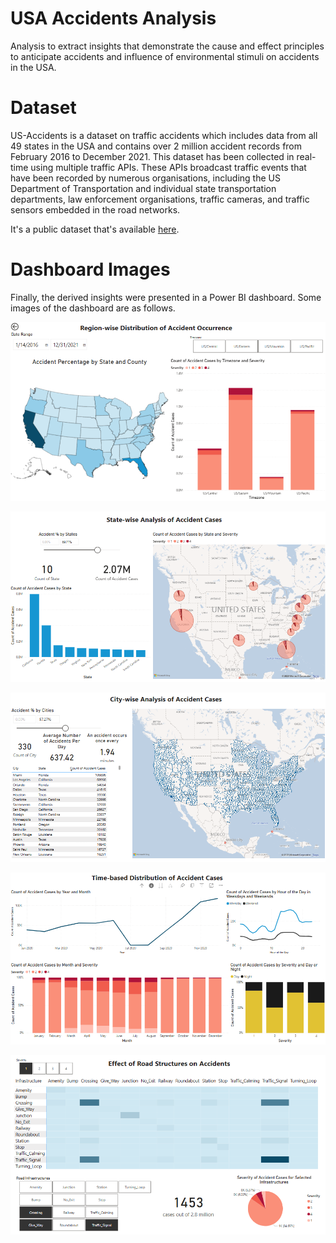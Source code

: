 # USA Accidents Analysis
Analysis to extract insights that demonstrate the cause and effect principles to anticipate accidents and influence of environmental stimuli on accidents in the USA.

# Dataset
US-Accidents is a dataset on traffic accidents which includes data from all 49 states in the USA and contains over 2 million accident records from February 2016 to December 2021. This dataset has been collected in real-time using multiple traffic APIs. These APIs broadcast traffic events that have been recorded by numerous organisations, including the US Department of Transportation and individual state transportation departments, law enforcement organisations, traffic cameras, and traffic sensors embedded in the road networks.

It's a public dataset that's available [here](https://smoosavi.org/datasets/us_accidents).

# Dashboard Images
Finally, the derived insights were presented in a Power BI dashboard. Some images of the dashboard are as follows. 


![Region-wise Accident Distribution](images/img1.PNG)

![City-wise Accident Distribution](images/img2.PNG)

![State-wise Accident Distribution](images/img3.PNG)

![Time-wise Accident Distribution](images/img4.PNG)

![Infrastructure-wise Accident Distribution](images/img5.PNG)
